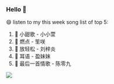 

### Hello 👋

😄 listen to my this week song list of top 5:

1. 🎵 小甜歌 - 小小萱
2. 🎵 燃点 - 笙咲
3. 🎵 放轻松 - 刘梓炎
4. 🎵 耳语 - 盈妹妹
5. 🎵 最后一首情歌 - 陈零九

<img align="left"  src="https://github-readme-stats.vercel.app/api?username=370966584&show_icons=true&theme=radical" />